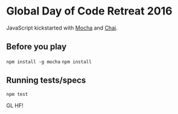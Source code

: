 # Global Day of Code Retreat 2016

JavaScript kickstarted with [Mocha](http://mochajs.org) and [Chai](http://chaijs.com).

## Before you play
`npm install -g mocha`
`npm install`

## Running tests/specs
`npm test`

GL HF!